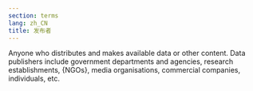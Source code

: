 ```yaml
---
section: terms
lang: zh_CN
title: 发布者
---
```


Anyone who distributes and makes available data or other content. Data publishers include government departments and agencies, research establishments, {NGOs}, media organisations, commercial companies, individuals, etc.